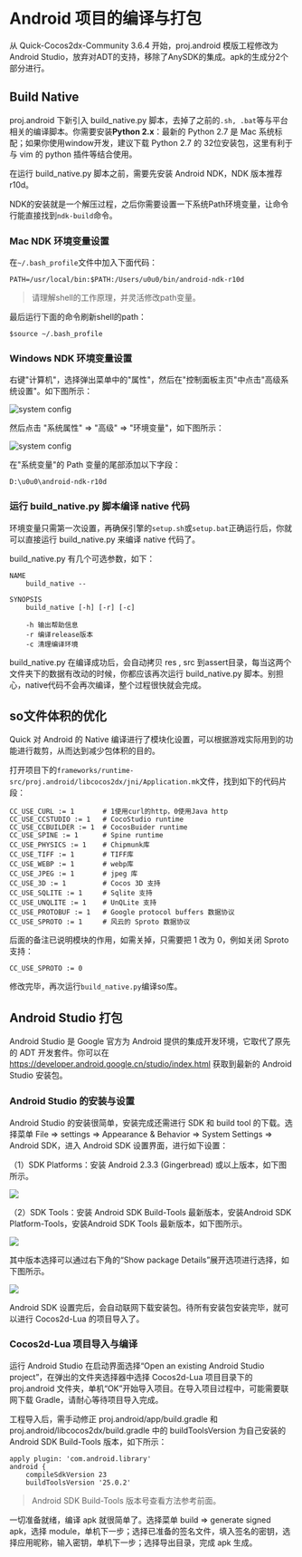 # Android 项目的编译与打包

从 Quick-Cocos2dx-Community 3.6.4 开始，proj.android 模版工程修改为Android Studio，放弃对ADT的支持，移除了AnySDK的集成。apk的生成分2个部分进行。

## Build Native

proj.android 下新引入 build_native.py 脚本，去掉了之前的`.sh, .bat`等与平台相关的编译脚本。你需要安装**Python 2.x**：最新的 Python 2.7 是 Mac 系统标配；如果你使用window开发，建议下载 Python 2.7 的 32位安装包，这里有利于与 vim 的 python 插件等结合使用。

在运行 build_native.py 脚本之前，需要先安装 Android NDK，NDK 版本推荐 r10d。

NDK的安装就是一个解压过程，之后你需要设置一下系统Path环境变量，让命令行能直接找到`ndk-build`命令。

### Mac NDK 环境变量设置

在`~/.bash_profile`文件中加入下面代码：

```
PATH=/usr/local/bin:$PATH:/Users/u0u0/bin/android-ndk-r10d
```

> 请理解shell的工作原理，并灵活修改path变量。

最后运行下面的命令刷新shell的path：

```
$source ~/.bash_profile
```

### Windows NDK 环境变量设置

右键"计算机"，选择弹出菜单中的"属性"，然后在"控制面板主页"中点击"高级系统设置"。如下图所示：

![system config](./sysconfig.png)

然后点击 "系统属性" => "高级" => "环境变量"，如下图所示：

![system config](./env.png)

在"系统变量"的 Path 变量的尾部添加以下字段：

```
D:\u0u0\android-ndk-r10d
```

### 运行 build_native.py 脚本编译 native 代码

环境变量只需第一次设置，再确保引擎的`setup.sh`或`setup.bat`正确运行后，你就可以直接运行 build_native.py 来编译 native 代码了。

build_native.py 有几个可选参数，如下：

```
NAME
    build_native --

SYNOPSIS
    build_native [-h] [-r] [-c]

    -h 输出帮助信息
    -r 编译release版本
    -c 清理编译环境
```

build_native.py 在编译成功后，会自动拷贝 res , src 到assert目录，每当这两个文件夹下的数据有改动的时候，你都应该再次运行 build_native.py 脚本。别担心，native代码不会再次编译，整个过程很快就会完成。

## so文件体积的优化

Quick 对 Android 的 Native 编译进行了模块化设置，可以根据游戏实际用到的功能进行裁剪，从而达到减少包体积的目的。

打开项目下的`frameworks/runtime-src/proj.android/libcocos2dx/jni/Application.mk`文件，找到如下的代码片段：

```
CC_USE_CURL := 1       # 1使用curl的http，0使用Java http
CC_USE_CCSTUDIO := 1   # CocoStudio runtime
CC_USE_CCBUILDER := 1  # CocosBuider runtime
CC_USE_SPINE := 1      # Spine runtime
CC_USE_PHYSICS := 1    # Chipmunk库
CC_USE_TIFF := 1       # TIFF库
CC_USE_WEBP := 1       # webp库
CC_USE_JPEG := 1       # jpeg 库
CC_USE_3D := 1         # Cocos 3D 支持
CC_USE_SQLITE := 1     # Sqlite 支持
CC_USE_UNQLITE := 1    # UnQLite 支持
CC_USE_PROTOBUF := 1   # Google protocol buffers 数据协议
CC_USE_SPROTO := 1     # 风云的 Sproto 数据协议
```

后面的备注已说明模块的作用，如需关掉，只需要把 1 改为 0，例如关闭 Sproto 支持：

```
CC_USE_SPROTO := 0
```

修改完毕，再次运行`build_native.py`编译so库。

## Android Studio 打包

Android Studio 是 Google 官方为 Android 提供的集成开发环境，它取代了原先的 ADT 开发套件。你可以在 https://developer.android.google.cn/studio/index.html 获取到最新的 Android Studio 安装包。

### Android Studio 的安装与设置

Android Studio 的安装很简单，安装完成还需进行 SDK 和 build tool 的下载。选择菜单 File => settings => Appearance & Behavior => System Settings => Android SDK，进入 Android SDK 设置界面，进行如下设置：

（1）SDK Platforms：安装 Android 2.3.3 (Gingerbread) 或以上版本，如下图所示。

![](sdkplatform.png)

（2）SDK Tools：安装 Android SDK Build-Tools 最新版本，安装Android SDK Platform-Tools，安装Android SDK Tools 最新版本，如下图所示。

![](sdktool.png)

其中版本选择可以通过右下角的“Show package Details”展开选项进行选择，如下图所示。

![](toolversion.png)

Android SDK 设置完后，会自动联网下载安装包。待所有安装包安装完毕，就可以进行 Cocos2d-Lua 的项目导入了。

### Cocos2d-Lua 项目导入与编译

运行 Android Studio 在启动界面选择“Open an existing Android Studio project”，在弹出的文件夹选择器中选择 Cocos2d-Lua 项目目录下的 proj.android 文件夹，单机“OK”开始导入项目。在导入项目过程中，可能需要联网下载 Gradle，请耐心等待项目导入完成。

工程导入后，需手动修正 proj.android/app/build.gradle 和 proj.android/libcocos2dx/build.gradle 中的 buildToolsVersion 为自己安装的 Android SDK Build-Tools 版本，如下所示：

```
apply plugin: 'com.android.library'
android {
    compileSdkVersion 23
    buildToolsVersion '25.0.2'
```

> Android SDK Build-Tools 版本号查看方法参考前面。

一切准备就绪，编译 apk 就很简单了。选择菜单 build => generate signed apk，选择 module，单机下一步；选择已准备的签名文件，填入签名的密钥，选择应用昵称，输入密钥，单机下一步；选择导出目录，完成 apk 生成。